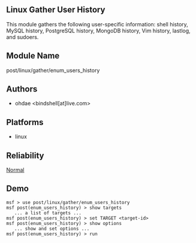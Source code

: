 ## Linux Gather User History

This module gathers the following user-specific information: 
shell history, MySQL history, PostgreSQL history, MongoDB 
history, Vim history, lastlog, and sudoers.


## Module Name
post/linux/gather/enum_users_history

## Authors
* ohdae <bindshell[at]live.com>





## Platforms
* linux

## Reliability
[Normal](https://github.com/rapid7/metasploit-framework/wiki/Exploit-Ranking)

## Demo

```
msf > use post/linux/gather/enum_users_history
msf post(enum_users_history) > show targets
   ... a list of targets ...
msf post(enum_users_history) > set TARGET <target-id>
msf post(enum_users_history) > show options
   ... show and set options ...
msf post(enum_users_history) > run
```
    
    
